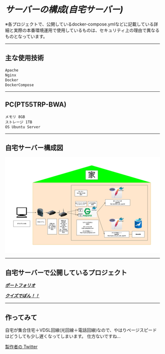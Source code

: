 # ***サーバーの構成(自宅サーバー)***

※各プロジェクトで、公開しているdocker-compose.ymlなどに記載している詳細と実際の本番環境運用で使用しているものは、セキュリティ上の理由で異なるものとなっています。  
___
## 主な使用技術
	Apache
	Nginx
	Docker
	DockerCompose
___
## PC(PT55TRP-BWA)
	メモリ 8GB
	ストレージ 1TB
	OS Ubuntu Server
___
## 自宅サーバー構成図
![サーバー構成図](server-structure.png)
___
## 自宅サーバーで公開しているプロジェクト

***[ポートフォリオ](https://patapatao.com)***

***[クイズでぽん！！](https://quize.patapatao.com)***
___

## 作ってみて
自宅が集合住宅＋VDSL回線(光回線＋電話回線)なので、やはりページスピードはどうしても少し遅くなってしまいます。
仕方ないですね...


[製作者の Twitter](https://twitter.com/Patao_program)